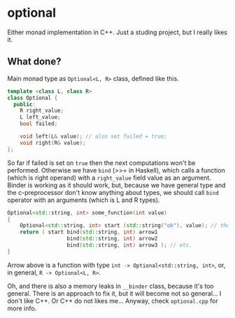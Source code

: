 # optional
Either monad implementation in C++. Just a studing project, but I really likes it.

## What done?
Main monad type as `Optional<L, R>` class, defined like this.
```c++
template <class L, class R>
class Optional {
  public:
    R right_value;
    L left_value;
    bool failed;

    void left(L& value); // also set failed = true;
    void right(R& value);
};
```
So far if failed is set on `true` then the next computations won't be performed. Otherwise we have `bind` (>>= in Haskell), which calls a function (which is right operand) with a `right_value` field value as an argument. Binder is working as it should work, but, because we have general type and the c-preprocessor don't know anything about types, we should call `bind` operator with an arguments (which is L and R types).
```c++
Optional<std::string, int> some_function(int value)
{
    Optional<std::string, int> start (std::string("ok"), value); // the default values in contructor.
    return ( start bind(std::string, int) arrow1
                   bind(std::string, int) arrow2
                   bind(std::string, int) arrow3 ); // etc. 
}
```
Arrow above is a function with type `int -> Optional<std::string, int>`, or, in general, `R -> Optional<L, R>`.

Oh, and there is also a memory leaks in `__binder` class, because it's too general. There is an approach to fix it, but it will become not so general... I don't like C++. Or C++ do not likes me... Anyway, check `optional.cpp` for more info. 

